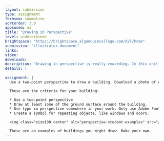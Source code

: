 ```yaml
---
layout: submission
type: assignment
formsum: summative
sortorder: 3.9
appsused: ai
title: "Drawing in Perspective"
level: undetermined
brightspace: "https://brightspace.algonquincollege.com/d2l/home"
submission: "illustrator-document"
links:
video: 
downloads:
description: "Drawing in perspective is really rewarding. In this unit, we'll explore the different types of perspective available to us."
details: |
  
assignment: |
  Use a two-point perspective to draw a building. Download a photo of a building. Place it in Illustrator. Lock it on a layer. Create a new layer to draw on. You could always place the building on top, then make it translucent. It can be a corner store, a school, an appartment building, etc... 

  These are the criteria for your building:

  * Use a two-point perspective
  * Draw at least some of the ground surface around the building.
  * Use type in perspective somewhere in your work. Only use Adobe Fonts.
  * Create a symbol for repeating objects, like windows and doors.

  <img class="size100 center" alt="perspective-student-examples" src="/images/illustrator-perspective/perspective-student-examples.jpg">

  These are an examples of buildings you might draw. Make your own.
---
```

